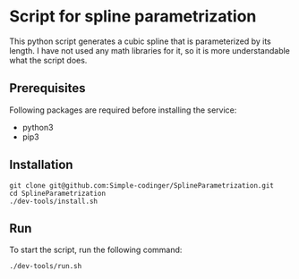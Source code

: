 # Script for spline parametrization

This python script generates a cubic spline that is parameterized by its length.
I have not used any math libraries for it, so it is more understandable what the script does.

## Prerequisites

Following packages are required before installing the service:

* python3
* pip3

## Installation

````
git clone git@github.com:Simple-codinger/SplineParametrization.git
cd SplineParametrization
./dev-tools/install.sh
````

## Run

To start the script, run the following command:
````
./dev-tools/run.sh
````   
